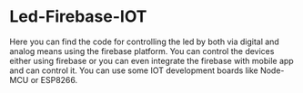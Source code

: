 # Led-Firebase-IOT 
Here you can find the code for controlling the led by both via digital and analog means using the firebase platform. You can control the devices either using firebase or you can even integrate the firebase with mobile app and can control it.
You can use some IOT development boards like Node-MCU or ESP8266.
